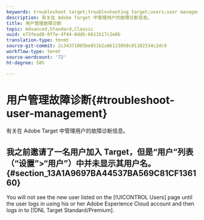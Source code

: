 ```yaml
---
keywords: troubleshoot target;troubleshooting target;users;user management
description: 有关在 Adobe Target 中管理用户的故障诊断信息。
title: 用户管理故障诊断
topic: Advanced,Standard,Classic
uuid: e73fead8-0f7e-4f44-8ddb-6611b17c2e8b
translation-type: tm+mt
source-git-commit: 2c34371005be851b2a86113050c01182334c2dc9
workflow-type: tm+mt
source-wordcount: '72'
ht-degree: 58%

---
```



# 用户管理故障诊断{#troubleshoot-user-management}

有关在 Adobe Target 中管理用户的故障诊断信息。

## 我之前邀请了一名用户加入 Target，但是“用户”列表（“设置”>“用户”）中并未显示其用户名。{#section_13A1A9697BA44537BA569C81CF136160}

You will not see the new user listed on the [!UICONTROL Users] page until the user logs in using his or her Adobe Experience Cloud account and then logs in to [!DNL Target Standard/Premium].